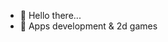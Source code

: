 - 👋 Hello there...
- 👀 Apps development & 2d games

<!---
samueil-idris/samueil-idris is a ✨ special ✨ repository because its `README.md` (this file) appears on your GitHub profile.
You can click the Preview link to take a look at your changes.
--->
